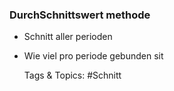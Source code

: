 ### DurchSchnittswert methode

- Schnitt aller perioden
- Wie viel pro periode gebunden sit

   Tags & Topics:
   #Schnitt